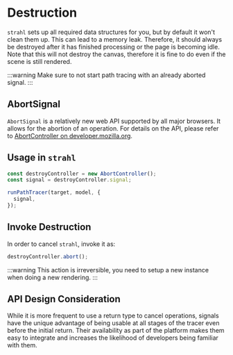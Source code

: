 # Destruction

`strahl` sets up all required data structures for you, but by default it won't clean them up. This can lead to a memory leak. Therefore, it should always be destroyed after it has finished processing or the page is becoming idle. Note that this will not destroy the canvas, therefore it is fine to do even if the scene is still rendered.

:::warning
Make sure to not start path tracing with an already aborted signal.
:::

## AbortSignal

`AbortSignal` is a relatively new web API supported by all major browsers. It allows for the abortion of an operation. For details on the API, please refer to [AbortController on developer.mozilla.org](https://developer.mozilla.org/en-US/docs/Web/API/AbortController).

## Usage in `strahl`

```js title="strahlConfiguration.js"
const destroyController = new AbortController();
const signal = destroyController.signal;

runPathTracer(target, model, {
  signal,
});
```

## Invoke Destruction

In order to cancel `strahl`, invoke it as:

```js
destroyController.abort();
```

:::warning
This action is irreversible, you need to setup a new instance when doing a new rendering.
:::

## API Design Consideration

While it is more frequent to use a return type to cancel operations, signals have the unique advantage of being usable at all stages of the tracer even before the initial return. Their availability as part of the platform makes them easy to integrate and increases the likelihood of developers being familiar with them.
